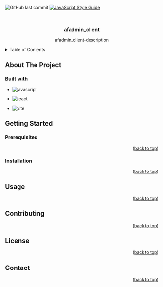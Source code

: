 <a name='readme-top'></a>
![GitHub last commit](https://img.shields.io/github/last-commit/pnoulis/af_admin?style=flat-quare)
[![JavaScript Style Guide](https://img.shields.io/badge/code_style-prettier-brightgreen.svg)](https://prettier.io)

<br />
<div align="center">
<h3 align="center">afadmin_client</h3>
<p align="center">
afadmin_client-description
<br/>
</p>
</div>

<details>
 <summary>Table of Contents</summary>
 <ol>
   <li>
      <a href="#about-the-project">About The Project</a>
      <ul>
        <li><a href="#built-with">Built With</a></li>
      </ul>
   </li>
    <li>
      <a href="#getting-started">Getting Started</a>
      <ul>
        <li><a href="#prerequisites">Prerequisites</a></li>
        <li><a href="#installation">Installation</a></li>
      </ul>
    </li>
    <li><a href="#usage">Usage</a></li>
    <li><a href="#roadmap">Roadmap</a></li>
    <li><a href="#contributing">Contributing</a></li>
    <li><a href="#license">License</a></li>
    <li><a href="#contact">Contact</a></li>
    <li><a href="#acknowledgments">Acknowledgments</a></li>
</ol>
</details>

## About The Project

### Built with

- ![javascript](https://img.shields.io/badge/JavaScript-323330?style=for-the-badge&logo=javascript&logoColor=F7DF1E)

- ![react](https://img.shields.io/badge/React-20232A?style=for-the-badge&logo=react&logoColor=61DAFB)

- ![vite](https://img.shields.io/badge/Vite-B73BFE?style=for-the-badge&logo=vite&logoColor=FFD62E)

## Getting Started

### Prerequisites

<p align='right'>(<a href="#readme-top">back to top</a>)</p>

### Installation

<p align='right'>(<a href="#readme-top">back to top</a>)</p>

## Usage

<p align='right'>(<a href="#readme-top">back to top</a>)</p>

## Contributing

<p align='right'>(<a href="#readme-top">back to top</a>)</p>

## License

<p align='right'>(<a href="#readme-top">back to top</a>)</p>

## Contact

<p align='right'>(<a href="#readme-top">back to top</a>)</p>
